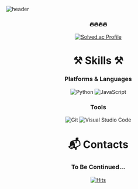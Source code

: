 ![header](https://capsule-render.vercel.app/api?type=waving&color=gradient&height=300&section=header&text=Seunghun%20Jeong&fontSize=90)

<div align="center">

  
### 🔥🔥🔥🔥

[![Solved.ac Profile](http://mazassumnida.wtf/api/v2/generate_badge?boj=seunghun311)](https://solved.ac/seunghun311/)

# ⚒️ Skills ⚒️
### Platforms & Languages
![Python](https://img.shields.io/badge/Python-3776AB.svg?&style=for-the-badge&logo=Python&logoColor=white)
![JavaScript](https://img.shields.io/badge/JavaScript-F7DF1E.svg?&style=for-the-badge&logo=JavaScript&logoColor=white)


### Tools
![Git](https://img.shields.io/badge/Git-F05032.svg?&style=for-the-badge&logo=Git&logoColor=white)
![Visual Studio Code](https://img.shields.io/badge/Visual%20Studio%20Code-007ACC.svg?&style=for-the-badge&logo=Visual%20Studio%20Code&logoColor=white)



# :mailbox_with_mail: Contacts
### To Be Continued...

  
  
[![Hits](https://hits.seeyoufarm.com/api/count/incr/badge.svg?url=https%3A%2F%2Fgithub.com%2FJeongseunghun&count_bg=%23A0D9F9&title_bg=%2393BAF9&icon=&icon_color=%23E7E7E7&title=hits&edge_flat=false)](https://hits.seeyoufarm.com)

</div>
